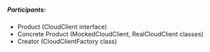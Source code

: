 ##### Participants:
- Product (CloudClient interface)
- Concrete Product (MockedCloudClient, RealCloudClient classes)
- Creator (CloudClientFactory class)
